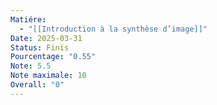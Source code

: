 ```yaml
---
Matiére:
  - "[[Introduction à la synthèse d’image]]"
Date: 2025-03-31
Status: Finis
Pourcentage: "0.55"
Note: 5.5
Note maximale: 10
Overall: "0"
---
```

